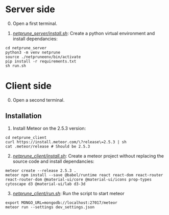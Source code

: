 # Server side

0. Open a first terminal.

1. _[netprune_server/install.sh](netprune_server/install.sh)_: Create a python virtual environment and install dependancies: 

```
cd netprune_server
python3 -m venv netprune
source ./netpruneenv/bin/activate
pip install -r requirements.txt
sh run.sh
```

# Client side

0. Open a second terminal. 

## Installation


1. Install Meteor on the 2.5.3 version: 

```
cd netprune_client
curl https://install.meteor.com/\?release\=2.5.3 | sh
cat .meteor/release # Should be 2.5.3
```

2. _[netprune_client/install.sh](netprune_client/install.sh)_: Create a meteor project without replacing the source code and install dependancies: 

```
meteor create --release 2.5.3 .
meteor npm install --save @babel/runtime react react-dom react-router react-router-dom @material-ui/core @material-ui/icons prop-types cytoscape d3 @material-ui/lab d3-3d
```

3. _[netprune_client/run.sh](netprune_client/run.sh)_: Run the script to start meteor

```
export MONGO_URL=mongodb://localhost:27017/meteor
meteor run --settings dev_settings.json
```
